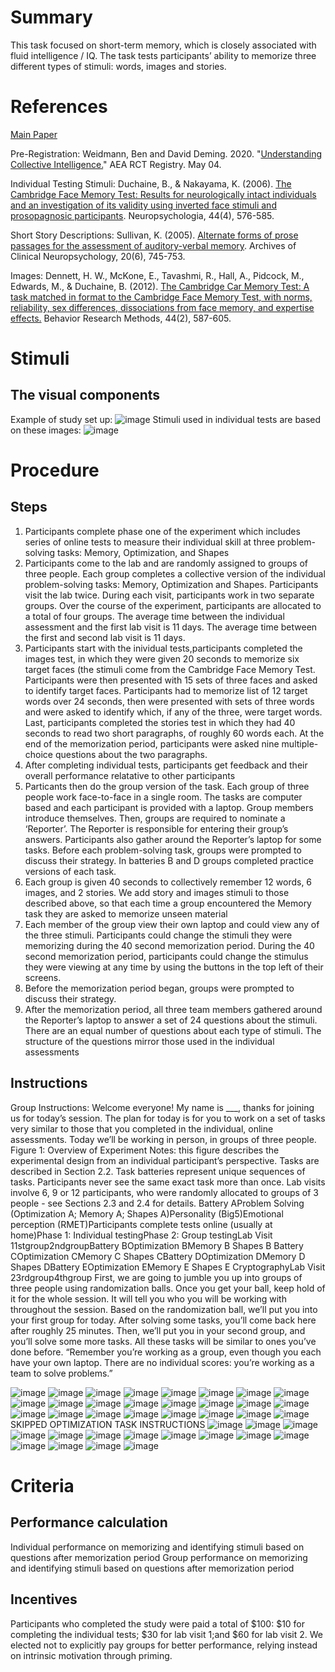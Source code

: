 # Summary
This task focused on short-term memory, which is closely associated with fluid intelligence / IQ. The task tests participants’ ability to memorize three
different types of stimuli: words, images and stories.

# References
[Main Paper](https://www.nber.org/system/files/working_papers/w27071/w27071.pdf)

Pre-Registration: Weidmann, Ben and David Deming. 2020. "[Understanding Collective Intelligence.](https://doi.org/10.1257/rct.2896-2.0)" AEA RCT Registry. May 04.

Individual Testing Stimuli: Duchaine, B., & Nakayama, K. (2006). [The Cambridge Face Memory Test: Results for neurologically intact
individuals and an investigation of its validity using inverted face stimuli and prosopagnosic
participants](http://citeseerx.ist.psu.edu/viewdoc/download?doi=10.1.1.1046.6568&rep=rep1&type=pdf). Neuropsychologia, 44(4), 576-585.


Short Story Descriptions: Sullivan, K. (2005). [Alternate forms of prose passages for the assessment of auditory-verbal memory](https://watermark.silverchair.com/20-6-745.pdf?token=AQECAHi208BE49Ooan9kkhW_Ercy7Dm3ZL_9Cf3qfKAc485ysgAAAp0wggKZBgkqhkiG9w0BBwagggKKMIIChgIBADCCAn8GCSqGSIb3DQEHATAeBglghkgBZQMEAS4wEQQMTbqj_52E6TIpiGSOAgEQgIICUFC6mNKm81A34SENZaX8G3Y5j_lwVxdtUyEkAWT2tJ9EnjutE8SigdXsljqTSxgPtUtBg7_KyHx5b_ekoGXDYeNZRyMr3trC8byBJGjWnVsCbmTLvHwFwfIk3PvJ-_3lwPP1D1RBOp0ICeT2WyJ8GPWnBfHC5pT0lq2vrUM1ORFFv0Wekwe-b_c3CvX9a5mnEHuGuzakXsmk_GzDIaJZ6naP8PI9XdCJBhiZIzsU8Bdr5VhfqZryQm5ksXssiU6LiP0RKT_0N3PsTEIfIy_Tz6FbOBBI_akYJgvqOetbRJOpoWAR4xLtho5cO35Wddou89KuuAJRASo-EsSdkcACY8IleY3SrAOJHN09lbrGTak5leE2CxzCsKXCFFSL_plVz4McoufTH5X0YH3HItLKWtKsTEYO9is743DZ9NmUbDMgIA2_kRXJSFEjHm7oflpbRH_51NdE3yaCig7uKwZJ10zntCG53Qdu5QvYv_pfUJWMPmEeghH1zqzTGWdnahIxvPwXdJw8SQN2TRxNRVKciPmGW_OmqV-Y34j15kQU7eM4nBuUlkJiuWfxGmjcKT2JQHQpAFj5xVXd_ZH79NjfRPCVUep6RUib_1WpNqW8KW2kJ3Hq8Xs9bien1xsuM7rgNF79wg8by46JTWzF6cOg0Eote-iNcUR_Hiqm5qwEkOl4UtBxdkBumYElGUZ3hIyqg1c8p3FY0LiqYPt8fhAjMMUoVGDbs_3lQfJ5bphr0vVLlxkcCuRRnbXL_ido5A2wIEB-M5phry34bH9XF27yq9I).
Archives of Clinical Neuropsychology, 20(6), 745-753.

Images: Dennett, H. W., McKone, E., Tavashmi, R., Hall, A., Pidcock, M., Edwards, M., & Duchaine, B. (2012). [The
Cambridge Car Memory Test: A task matched in format to the Cambridge Face Memory Test,
with norms, reliability, sex differences, dissociations from face memory, and expertise effects.](https://link.springer.com/article/10.3758/s13428-011-0160-2)
Behavior Research Methods, 44(2), 587-605.

# Stimuli
## The visual components
Example of study set up: ![image](https://user-images.githubusercontent.com/78745728/116818954-e8acf000-ab3b-11eb-9d3d-4fdd576fd625.png)
Stimuli used in individual tests are based on these images: ![image](https://user-images.githubusercontent.com/78745728/116819043-4b05f080-ab3c-11eb-9bd9-f4bdd6a6258b.png)


# Procedure
## Steps
1. Participants complete phase one of the experiment which includes series of online tests to measure their individual skill at three problem-solving tasks: Memory,
Optimization, and Shapes
2. Participants come to the lab and are randomly assigned to groups of three people. Each group completes a collective version of the individual problem-solving tasks: Memory, Optimization and Shapes. Participants visit the lab twice. During each visit, participants work in two separate groups. Over the course of the experiment, participants are allocated to a total of four groups. The average time between the individual assessment and the first lab visit is 11 days. The average time between the first and second lab visit is 11 days. 
3. Participants start with the inividual tests,participants completed the images test, in which they were given 20 seconds to memorize six target faces (the stimuli come from the Cambridge Face Memory Test. Participants were then presented with 15 sets of three faces and asked to identify target faces. Participants had to memorize list of 12 target words over 24 seconds, then were presented with sets of three words and were asked to identify which, if any of the three, were target words. Last, participants completed the stories test in which they had 40 seconds to read two short paragraphs, of roughly 60 words each. At the end of the memorization period, participants were asked nine multiple-choice questions about the two paragraphs.
4. After completing individual tests, participants get feedback and their overall performance relatative to other participants 
5. Particants then do the group version of the task. Each group of three people work face-to-face in a single room. The tasks are computer based and each participant is provided with a laptop. Group members introduce themselves. Then, groups are required to nominate a ‘Reporter’. The Reporter is responsible for entering their group’s answers. Participants also gather around the Reporter’s laptop for some tasks. Before each problem-solving task, groups were prompted to discuss their strategy. In batteries B and D groups completed practice versions of each task.
6. Each group is given 40 seconds to collectively remember 12 words, 6 images, and 2 stories. We add story and images stimuli to those described above, so that each time a group encountered the Memory task they are asked to memorize unseen material
7. Each member of the group view their own laptop and could view any of the three stimuli. Participants could change the stimuli they were memorizing during the 40 second memorization period. During the 40 second memorization period, participants could change the stimulus they were viewing at any time by using the buttons in the top left of their screens. 
8. Before the memorization period began, groups were prompted to discuss their strategy.
9. After the memorization period, all three team members gathered around the Reporter’s laptop to answer a set of 24 questions about the stimuli. There are an equal number of questions about each type of stimuli. The structure of the questions mirror those used in the individual assessments

## Instructions
Group Instructions: Welcome everyone! My name is ___, thanks for joining us for today’s session. The plan for today is for you to work on a set of tasks very similar to those that you completed in the individual, online assessments. Today we’ll be working in person, in groups of three people.
Figure 1: Overview of Experiment Notes: this figure describes the experimental design from an individual participant’s perspective. Tasks are described in Section 2.2. Task batteries represent unique sequences of tasks. Participants never see the same exact task more than once. Lab visits involve 6, 9 or 12 participants, who were randomly allocated to groups of 3 people - see Sections 2.3 and 2.4 for details. Battery AProblem Solving (Optimization A; Memory A; Shapes A)Personality (Big5)Emotional perception (RMET)Participants complete tests online (usually at home)Phase 1: Individual testingPhase 2: Group testingLab Visit 11stgroup2ndgroupBattery BOptimization BMemory B Shapes B Battery COptimization CMemory C Shapes CBattery DOptimization DMemory D Shapes DBattery EOptimization EMemory E Shapes E CryptographyLab Visit 23rdgroup4thgroup
First, we are going to jumble you up into groups of three people using randomization balls. Once you get your ball, keep hold of it for the whole session. It will tell you who you will be working with throughout the session.
Based on the randomization ball, we’ll put you into your first group for today. After solving some tasks, you’ll come back here after roughly 25 minutes. Then, we’ll put you in your second group, and you’ll solve some more tasks. All these tasks will be similar to ones you’ve done before.
“Remember you’re working as a group, even though you each have your own laptop. There are no individual scores: you’re working as a team to solve problems.”

![image](https://user-images.githubusercontent.com/78745728/117159957-b8a95b00-ad8e-11eb-95c4-9e1837151347.png)
![image](https://user-images.githubusercontent.com/78745728/117159981-bd6e0f00-ad8e-11eb-9e4a-db6f14eb25dd.png)
![image](https://user-images.githubusercontent.com/78745728/117159995-c1019600-ad8e-11eb-9199-ea66f27bdc47.png)
![image](https://user-images.githubusercontent.com/78745728/117160009-c52db380-ad8e-11eb-819a-6762a166a2be.png)
![image](https://user-images.githubusercontent.com/78745728/117160029-c8c13a80-ad8e-11eb-92b3-cff2b8ed709f.png)
![image](https://user-images.githubusercontent.com/78745728/117160380-10e05d00-ad8f-11eb-98f0-21e65d30f52d.png)
![image](https://user-images.githubusercontent.com/78745728/117160419-16d63e00-ad8f-11eb-9daf-d06bd7691466.png)
![image](https://user-images.githubusercontent.com/78745728/117160451-1f2e7900-ad8f-11eb-8f3c-d0be558e7100.png)
![image](https://user-images.githubusercontent.com/78745728/117160498-26558700-ad8f-11eb-8d7e-b918fe79fd31.png)
![image](https://user-images.githubusercontent.com/78745728/117160521-2a81a480-ad8f-11eb-9a08-53602255f6b9.png)
![image](https://user-images.githubusercontent.com/78745728/117160534-2e152b80-ad8f-11eb-93a6-4eda5e42489f.png)
![image](https://user-images.githubusercontent.com/78745728/117160553-32d9df80-ad8f-11eb-8934-b85384f75d8e.png)
![image](https://user-images.githubusercontent.com/78745728/117160573-379e9380-ad8f-11eb-8b84-39f86095517f.png)
![image](https://user-images.githubusercontent.com/78745728/117160580-3a00ed80-ad8f-11eb-8b2c-578afc9ea0f6.png)
![image](https://user-images.githubusercontent.com/78745728/117160596-3e2d0b00-ad8f-11eb-8d54-ddc4290c306f.png)
![image](https://user-images.githubusercontent.com/78745728/117160610-408f6500-ad8f-11eb-8304-cc569928d595.png)
![image](https://user-images.githubusercontent.com/78745728/117160621-438a5580-ad8f-11eb-898b-308a68afa936.png)
![image](https://user-images.githubusercontent.com/78745728/117160632-471ddc80-ad8f-11eb-85a7-b26c163ce207.png)
![image](https://user-images.githubusercontent.com/78745728/117160645-4a18cd00-ad8f-11eb-9a6a-a1bf5710d0c5.png)
![image](https://user-images.githubusercontent.com/78745728/117160657-4d13bd80-ad8f-11eb-93db-b67dc590fcdc.png)
![image](https://user-images.githubusercontent.com/78745728/117161108-a7ad1980-ad8f-11eb-8012-dcf0f1a15955.png)
![image](https://user-images.githubusercontent.com/78745728/117161129-aaa80a00-ad8f-11eb-89d5-45a68503761f.png)
![image](https://user-images.githubusercontent.com/78745728/117161141-ae3b9100-ad8f-11eb-81df-aeae75de1a6a.png)
![image](https://user-images.githubusercontent.com/78745728/117161154-b09deb00-ad8f-11eb-8784-ea4d20365f3e.png)
SKIPPED OPTIMIZATION TASK INSTRUCTIONS
![image](https://user-images.githubusercontent.com/78745728/117161261-c3b0bb00-ad8f-11eb-88d8-ecdab623a422.png)
![image](https://user-images.githubusercontent.com/78745728/117161280-c6abab80-ad8f-11eb-9207-ff24c01a9b43.png)
![image](https://user-images.githubusercontent.com/78745728/117161292-ca3f3280-ad8f-11eb-86ba-c6448653106e.png)
![image](https://user-images.githubusercontent.com/78745728/117161336-d1664080-ad8f-11eb-94b7-b412d67bd738.png)
![image](https://user-images.githubusercontent.com/78745728/117161360-d5925e00-ad8f-11eb-9c8f-0d9658aa6ebe.png)
![image](https://user-images.githubusercontent.com/78745728/117161374-d88d4e80-ad8f-11eb-9678-7b3d64c03c04.png)
![image](https://user-images.githubusercontent.com/78745728/117161388-db883f00-ad8f-11eb-98ad-743632b34e67.png)
![image](https://user-images.githubusercontent.com/78745728/117161413-dfb45c80-ad8f-11eb-80f1-f7c01b63c6c3.png)
![image](https://user-images.githubusercontent.com/78745728/117161427-e2af4d00-ad8f-11eb-9d9c-c1e1d598f257.png)
![image](https://user-images.githubusercontent.com/78745728/117161439-e642d400-ad8f-11eb-95c1-235491698c1a.png)
![image](https://user-images.githubusercontent.com/78745728/117161451-e93dc480-ad8f-11eb-9a58-70e24a844d92.png)
![image](https://user-images.githubusercontent.com/78745728/117161464-ec38b500-ad8f-11eb-90ed-22069cdeb0ae.png)
![image](https://user-images.githubusercontent.com/78745728/117161479-ef33a580-ad8f-11eb-8ade-c68cafcfd2f7.png)
![image](https://user-images.githubusercontent.com/78745728/117161491-f22e9600-ad8f-11eb-9028-d7fdfdef936f.png)
![image](https://user-images.githubusercontent.com/78745728/117161502-f5298680-ad8f-11eb-927a-b71a2a656877.png)


# Criteria
## Performance calculation
Individual performance on memorizing and identifying stimuli based on questions after memorization period
Group performance on memorizing and identifying stimuli based on questions after memorization period

## Incentives
Participants who completed the study were paid a total of $100: $10 for completing the individual tests; $30 for lab visit 1;and $60 for lab visit 2. We elected not to explicitly pay groups for better performance, relying instead on intrinsic motivation through priming.
